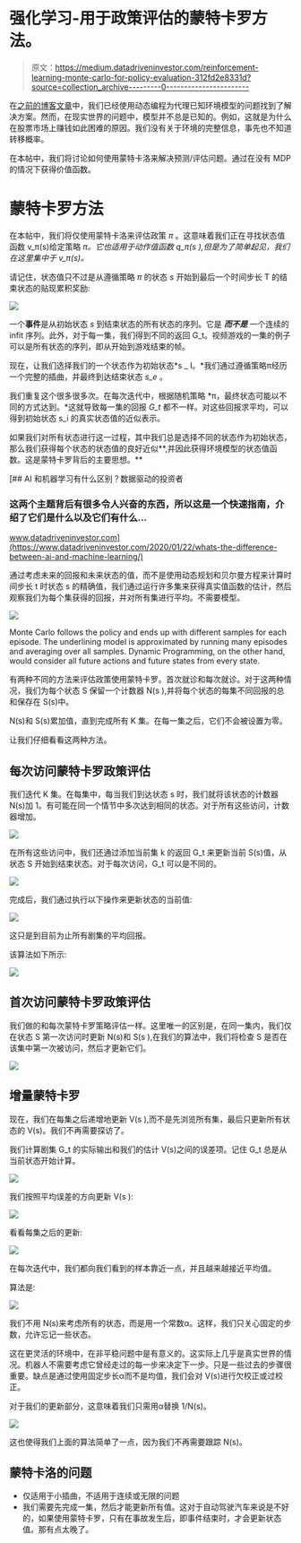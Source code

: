 # 强化学习-用于政策评估的蒙特卡罗方法。

> 原文：<https://medium.datadriveninvestor.com/reinforcement-learning-monte-carlo-for-policy-evaluation-312fd2e8331d?source=collection_archive---------0----------------------->

在[之前的博客文章](https://medium.com/datadriveninvestor/reinforcement-learning-planning-dynamic-programming-45f81a3cc9fa)中，我们已经使用动态编程为代理已知环境模型的问题找到了解决方案。然而，在现实世界的问题中，模型并不总是已知的。例如，这就是为什么在股票市场上赚钱如此困难的原因。我们没有关于环境的完整信息，事先也不知道转移概率。

在本帖中，我们将讨论如何使用蒙特卡洛来解决预测/评估问题。通过在没有 MDP 的情况下获得价值函数。

# 蒙特卡罗方法

在本帖中，我们将仅使用蒙特卡洛来评估政策 *π* 。这意味着我们正在寻找状态值函数 v_π(s)给定策略 *π。它也适用于动作值函数 q_π(s ),但是为了简单起见，我们在这里集中于 v_π(s)。*

请记住，状态值只不过是从遵循策略 *π* 的状态 *s* 开始到最后一个时间步长 T 的结束状态的贴现累积奖励:

![](img/00d88f123832b72bb98c420c24eb7af2.png)

一个**事件**是从初始状态 *s* 到结束状态的所有状态的序列。它是 ***而不是*** 一个连续的 infit 序列。此外，对于每一集，我们得到不同的返回 G_t。视频游戏的一集的例子可以是所有状态的序列，即从开始到游戏结束的帧。

现在，让我们选择我们的一个状态作为初始状态*s _ I。*我们通过遵循策略π经历一个完整的插曲，并最终到达结束状态 *s_e* 。

我们重复这个很多很多次。在每次迭代中，根据随机策略 *π，最终状态可能以不同的方式达到。*这就导致每一集的回报 *G_t* 都不一样。对这些回报求平均，可以得到初始状态 s_i 的真实状态值的近似表示。

如果我们对所有状态进行这一过程，其中我们总是选择不同的状态作为初始状态，那么我们获得每个状态的状态值的良好近似**,并因此获得环境模型的状态值函数。这是蒙特卡罗背后的主要思想。**

[](https://www.datadriveninvestor.com/2020/01/22/whats-the-difference-between-ai-and-machine-learning/) [## AI 和机器学习有什么区别？数据驱动的投资者

### 这两个主题背后有很多令人兴奋的东西，所以这是一个快速指南，介绍了它们是什么以及它们有什么…

www.datadriveninvestor.com](https://www.datadriveninvestor.com/2020/01/22/whats-the-difference-between-ai-and-machine-learning/) 

通过考虑未来的回报和未来状态的值，而不是使用动态规划和贝尔曼方程来计算时间步长 t 时状态 s 的精确值，我们通过运行许多集来获得真实值函数的估计，然后观察我们为每个集获得的回报，并对所有集进行平均。不需要模型。

![](img/18117f639af1d234a06df7a3983a9484.png)

Monte Carlo follows the policy and ends up with different samples for each episode. The underlining model is approximated by running many episodes and averaging over all samples. Dynamic Programming, on the other hand, would consider all future actions and future states from every state.

有两种不同的方法来评估政策使用蒙特卡罗。首次就诊和每次就诊。对于这两种情况，我们为每个状态 S 保留一个计数器 N(s ),并将每个状态的每集不同回报的总和保存在 S(s)中。

N(s)和 S(s)累加值，直到完成所有 K 集。在每一集之后，它们不会被设置为零。

让我们仔细看看这两种方法。

## **每次访问蒙特卡罗政策评估**

我们迭代 K 集。在每集中，每当我们到达状态 s 时，我们就将该状态的计数器 N(s)加 1。有可能在同一个情节中多次达到相同的状态。对于所有这些访问，计数器增加。

![](img/84a261720df5ffbf6191d09cb90f0d3a.png)

在所有这些访问中，我们还通过添加当前集 k 的返回 G_t 来更新当前 S(s)值，从状态 S 开始到结束状态。对于每次访问，G_t 可以是不同的。

![](img/03df227cde268387c620b175a8885992.png)

完成后，我们通过执行以下操作来更新状态的当前值:

![](img/a1af46d91792fb0987c1b2e4f9fcc2e5.png)

这只是到目前为止所有剧集的平均回报。

该算法如下所示:

![](img/4863bb572e2b31df990c082d93567449.png)

## 首次访问蒙特卡罗政策评估

我们做的和每次蒙特卡罗策略评估一样。这里唯一的区别是，在同一集内，我们仅在状态 S 第一次访问时更新 N(s)和 S(s ),在我们的算法中，我们将检查 S 是否在该集中第一次被访问，然后才更新它们。

![](img/b4a0cdfe9cf33993b3958502c166fbcb.png)

## **增量蒙特卡罗**

现在，我们在每集之后递增地更新 V(s ),而不是先浏览所有集，最后只更新所有状态的 V(s)。我们不再需要探访了。

我们计算剧集 G_t 的实际输出和我们的估计 V(s)之间的误差项。记住 G_t 总是从当前状态开始计算。

![](img/d4727a45fb46cc3c1a85c8d70cc9bd8a.png)

我们按照平均误差的方向更新 V(s ):

![](img/9a2694d08108f3e52d4705fdba55c9cb.png)

看看每集之后的更新:

![](img/1f77767987be4b1152c9601562fb563e.png)

在每次迭代中，我们都向我们看到的样本靠近一点，并且越来越接近平均值。

算法是:

![](img/a0efaba9962676472c526851c0fad78a.png)

我们不用 N(s)来考虑所有的状态，而是用一个常数α。这样，我们只关心固定的步数，允许忘记一些状态。

这在更灵活的环境中，在非平稳问题中是有意义的。这实际上几乎是真实世界的情况。机器人不需要考虑它曾经走过的每一步来决定下一步。只是一些过去的步骤很重要。缺点是通过使用固定步长α而不是均值，我们会对 V(s)进行欠校正或过校正。

对于我们的更新部分，这意味着我们只需用α替换 1/N(s)。

![](img/f8ea84e4b293810e8679bec157b29dcb.png)

这也使得我们上面的算法简单了一点，因为我们不再需要跟踪 N(s)。

## 蒙特卡洛的问题

*   仅适用于小插曲，不适用于连续或无限的问题
*   我们需要先完成一集，然后才能更新所有值。这对于自动驾驶汽车来说是不好的，如果使用蒙特卡罗，只有在事故发生后，即事件结束时，才会更新状态值。那有点太晚了。